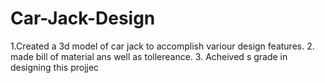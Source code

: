 # Car-Jack-Design

 1.Created a 3d model of car jack to accomplish variour design features.
 2. made bill of material ans well as tollereance.
 3. Acheived s grade in designing this projjec
